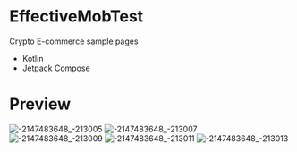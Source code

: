 # EffectiveMobTest
Crypto E-commerce sample pages

  - Kotlin
  - ﻿﻿Jetpack Compose

# Preview
![-2147483648_-213005](https://github.com/SuhrobDev/Crypto-Mobile/assets/100609453/1a482df0-4a0a-43ee-b1ac-d9fb6fb71514)
![-2147483648_-213007](https://github.com/SuhrobDev/Crypto-Mobile/assets/100609453/255a4d06-b92c-44d2-be74-75c0b100566d)
![-2147483648_-213009](https://github.com/SuhrobDev/Crypto-Mobile/assets/100609453/4d903495-aef6-4a11-938f-26bfaa15a9c3)
![-2147483648_-213011](https://github.com/SuhrobDev/Crypto-Mobile/assets/100609453/df0a1f0d-1457-41d1-8a55-7fb6b04f9147)
![-2147483648_-213013](https://github.com/SuhrobDev/Crypto-Mobile/assets/100609453/895ef3be-4dff-459c-aa0b-1d6983d67db0)
